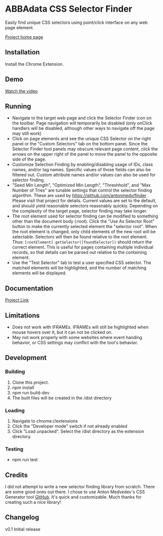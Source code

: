 # ABBAdata CSS Selector Finder

Easily find unique CSS selectors using point/click interface on any web page element.

[Project home page](https://abbadata.com/selector_finder.html)

## Installation

Install the Chrome Extension.

## Demo

[Watch the video](https://www.youtube.com/watch?v=Qrc0OkOGV1I)


## Running

- Navigate to the target web page and click the Selector Finder icon on the toolbar.
  Page navigation will temporarily be disabled (only onClick handlers will be disabled,
  although other ways to navigate off the page may still work)
- Click on page elements and see the unique CSS Selector on the right panel or the
  "Custom Selectors" tab on the bottom panel. Since the Selector Finder tool panels
  may obscure relevant page content, click the arrows on the upper right of the
  panel to move the panel to the opposite side of the page.
- Customize Selection Finding by enabling/disabling usage of IDs, class names, and/or
  tag names. Specific values of those fields can also be filtered out. Custom
  attribute names and/or values can also be used for selector finding.
- "Seed Min Length", "Optimized Min Length", "Threshhold", and "Max Number of Tries"
  are tunable settings that control the selector finding algorithm. These are used by
  https://github.com/antonmedv/finder . Please visit that project for details. Current
  values are set to the default, and should yield reasonable selectors reasonably quickly.
  Depending on the complexity of the target page, selector finding may take longer.
- The root element used for selector finding can be modified to something other than
  the document body (:root). Click the "Use As Selector Root" button to make the
  currently selected element the "selector root". When the root element is changed,
  only child elements of the new root will be selectable. Selectors will then be found
  relative to the root element. Thus:
  `[rootElement].getSelector([foundSelector])`
  should return the correct element. This is useful for pages containing multiple individual
  records, so that details can be parsed out relative to the containing element.
- Use the "Test Selector" tab to test a user specified CSS selector. The matched
  elements will be highlighted, and the number of matching elements will be displayed.

## Documentation

[Project Link](https://abbadata.com/selector_finder.html)

## Limitations

- Does not work with IFRAMEs. IFRAMEs will still be highlighted when mouse hovers over it,
  but it can not be clicked on.
- May not work properly with some websites where event handing behavior, or CSS settings may
  conflict with the tool's behavior.

## Development

### Building

1. Clone this project.
2. npm install
3. npm run build-dev
4. The built files will be created in the <project>/dist directory

### Loading

1. Navigate to chrome://extensions
2. Click the "Developer mode" switch if not already enabled
3. Click "Load unpacked". Select the <project>/dist directory as the extension directory.

### Testing

- npm run test

## Credits

I did not attempt to write a new selector finding library from scratch. There are some good
ones out there. I chose to use Anton Medvedev's CSS Generator tool
[GitHub](https://github.com/antonmedv/finder). It's quick and customizable. Much thanks for
creating such a nice library!

## Changelog

v0.1
Initial release
